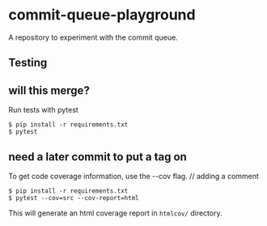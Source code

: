 # commit-queue-playground

A repository to experiment with the commit queue.

## Testing
## will this merge?
Run tests with pytest
```
$ pip install -r requirements.txt
$ pytest
```
## need a later commit to put a tag on 
To get code coverage information, use the --cov flag.
// adding a comment
```
$ pip install -r requirements.txt
$ pytest --cov=src --cov-report=html
```

This will generate an html coverage report in `htmlcov/` directory.

